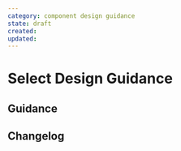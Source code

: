 ```yaml
---
category: component design guidance
state: draft
created: 
updated: 
---
```


# Select Design Guidance

## Guidance

## Changelog
